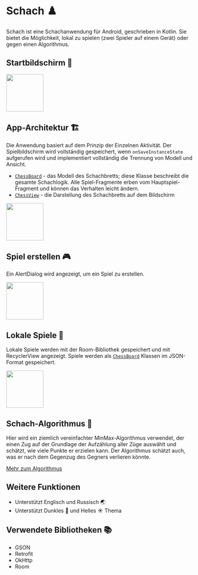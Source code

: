 # Schach ♟️

Schach ist eine Schachanwendung für Android, geschrieben in Kotlin. Sie bietet die Möglichkeit, lokal zu spielen (zwei Spieler auf einem Gerät) oder gegen einen Algorithmus.

## Startbildschirm 📱

<img src="https://github.com/quqveik1/ChessGPT/assets/64206443/8e5485ca-b3ad-41ff-8174-1ea87c475206" width="100">

## App-Architektur 🏗️

Die Anwendung basiert auf dem Prinzip der Einzelnen Aktivität. Der Spielbildschirm wird vollständig gespeichert, wenn `onSaveInstanceState` aufgerufen wird und implementiert vollständig die Trennung von Modell und Ansicht.

- [`ChessBoard`](https://github.com/quqveik1/ChessGPT/blob/main/app/src/main/java/com/kurlic/chessgpt/chess/ChessBoard.kt) - das Modell des Schachbretts; diese Klasse beschreibt die gesamte Schachlogik. Alle Spiel-Fragmente erben vom Hauptspiel-Fragment und können das Verhalten leicht ändern.
- [`ChessView`](https://github.com/quqveik1/ChessGPT/blob/main/app/src/main/java/com/kurlic/chessgpt/chess/ChessView.kt) - die Darstellung des Schachbretts auf dem Bildschirm

<img src="https://github.com/quqveik1/ChessGPT/assets/64206443/ae385c42-74cf-4a7f-a5f5-02e1b44bb6b5" width="100">

## Spiel erstellen 🎮

Ein AlertDialog wird angezeigt, um ein Spiel zu erstellen.

<img src="https://github.com/quqveik1/ChessGPT/assets/64206443/efa6bdbb-a2aa-4e4a-af50-63ebff3a6d05" width="100">

## Lokale Spiele 💾

Lokale Spiele werden mit der Room-Bibliothek gespeichert und mit RecyclerView angezeigt. Spiele werden als [`ChessBoard`](https://github.com/quqveik1/ChessGPT/blob/main/app/src/main/java/com/kurlic/chessgpt/chess/ChessBoard.kt) Klassen im JSON-Format gespeichert.

<img src="https://github.com/quqveik1/ChessGPT/assets/64206443/7742255d-8dec-4c74-8a61-e2fea6a0a3c3" width="100">

## Schach-Algorithmus 🧠

Hier wird ein ziemlich vereinfachter MinMax-Algorithmus verwendet, der einen Zug auf der Grundlage der Aufzählung aller Züge auswählt und schätzt, wie viele Punkte er erzielen kann. Der Algorithmus schätzt auch, was er nach dem Gegenzug des Gegners verlieren könnte.

[Mehr zum Algorithmus](https://github.com/quqveik1/ChessGPT/tree/main/app/src/main/java/com/kurlic/chessgpt/ai)

## Weitere Funktionen
- Unterstützt Englisch und Russisch 🌏
- Unterstützt Dunkles 🌙 und Helles ☀️ Thema

## Verwendete Bibliotheken 📚
- GSON
- Retrofit
- OkHttp
- Room
